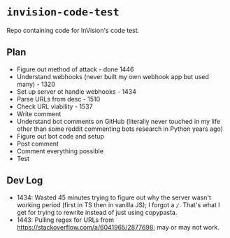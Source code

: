 # `invision-code-test`

Repo containing code for InVision's code test.

## Plan

* Figure out method of attack - done 1446
* Understand webhooks (never built my own webhook app but used many) - 1320
* Set up server ot handle webhooks - 1434
* Parse URLs from desc - 1510
* Check URL viability - 1537
* Write comment
* Understand bot comments on GitHub (literally never touched in my life other than some reddit commenting bots research in Python years ago)
* Figure out bot code and setup
* Post comment
* Comment everything possible
* Test

## Dev Log

* 1434: Wasted 45 minutes trying to figure out why the server wasn't working period (first in TS then in vanilla JS); I forgot a `/`. That's what I get for trying to rewrite instead of just using copypasta.
* 1443: Pulling regex for URLs from https://stackoverflow.com/a/6041965/2877698; may or may not work.
